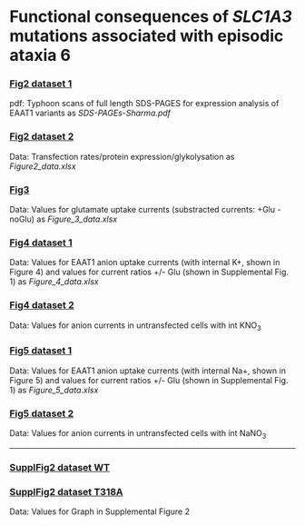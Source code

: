 # Functional consequences of <i>SLC1A3</i> mutations associated with episodic ataxia 6

### [Fig2 dataset 1](../master/SDS-PAGEs_Sharma.pdf)
pdf: Typhoon scans of full length SDS-PAGES for expression analysis of EAAT1 variants as <i>SDS-PAGEs-Sharma.pdf</i> 
### [Fig2 dataset 2](../master/Figure_2_data.xlsx)
Data: Transfection rates/protein expression/glykolysation as <i>Figure2_data.xlsx</i>
 
### [Fig3](../master/Figure_3_data.xlsx)
Data: Values for glutamate uptake currents (substracted currents: +Glu - noGlu) as <i>Figure_3_data.xlsx</i>

### [Fig4 dataset 1](../master/Figure_4_data-xlsx)
Data: Values for EAAT1 anion uptake currents (with internal K+, shown in Figure 4) and values for current ratios +/- Glu (shown in Supplemental Fig. 1) as <i>Figure_4_data.xlsx</i>
### [Fig4 dataset 2](../master/untransf_cells_Fig_4_data.xlsx)
Data: Values for anion currents in untransfected cells with int KNO<sub>3</sub>

### [Fig5 dataset 1](../master/Figure_5_data.xlsx)
Data: Values for EAAT1 anion uptake currents (with internal Na+, shown in Figure 5) and values for current ratios +/- Glu (shown in Supplemental Fig. 1) as <i>Figure_5_data.xlsx</i>
### [Fig5 dataset 2](../master/untransf_cells_Fig_5_data.xlsx)
Data: Values for anion currents in untransfected cells with int NaNO<sub>3</sub>

------------------------------------------------------------------------------------------------------------------------

### [SupplFig2 dataset WT](../master/Suppl_Fig_2_WT_EAAT1.xlsx)
### [SupplFig2 dataset T318A](../master/Suppl_Fig_2_T318A_EAAT1.xlsx)
Data: Values for Graph in Supplemental Figure 2
